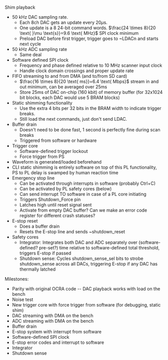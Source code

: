 Shim playback
- 50 kHz DAC sampling rate. 
	- Each 8ch DAC gets an update every 20$\mu$s.
	- One update is a 8 24-bit command words. $\frac{24 \times 8}{20 \text{ }\mu \text{s}}=9.6 \text{ MHz}$ SPI clock minimum
	- Preload DAC before first trigger, trigger goes to ~LDACn and starts next cycle
- 50 kHz ADC sampling rate
	- Same deal
- Software defined SPI clock
	- Frequency and phase defined relative to 10 MHz scanner input clock
	- Handle clock domain crossings and proper update rate
- FIFO streaming to and from DMA (and to/from SD card)
	- $\frac{16 \times 8}{20 \text{ ms}}=6.4 \text{ Mbps}$ stream in and out minimum, can be averaged over 25ms
	- Store 25ms of DAC on-chip (160 kbit) of memory buffer (for 32x1024 bit blocks, each DAC would use 5 BRAM blocks)
- Static shimming functionality
	- Use the extra 4 bits per 32 bits in the BRAM width to indicate trigger breaks.
	- Still load the next commands, just don't send LDAC. 
- Buffer drain
	- Doesn't need to be done fast, 1 second is perfectly fine during scan breaks
	- Triggered from software or hardware
- Trigger core
	- Software-defined trigger lockout
	- Force trigger from PS
- Waveform is generated/loaded beforehand
- CLI static shimming is entirely software on top of this PL functionality, PS to PL delay is swamped by human reaction time
- Emergency stop line
	- Can be activated through interrupts in software (probably Ctrl+C)
	- Can be activated by PL safety cores (below)
	- Can send interrupt TO software in case of a PL core initiating
	- Triggers Shutdown_Force pin
	- Latches high until reset signal sent
	- Activate from empty DAC buffer? Can we make an error code register for different crash statuses?
- E-stop reset
	- Does a buffer drain
	- Resets the E-stop line and sends ~shutdown_reset
- Safety cores
	- Integrator: Integrates both DAC and ADC separately over (software-defined? pre-set?) time relative to software-defined total threshold, triggers E-stop if passed
	- Shutdown sense: Cycles shutdown_sense_sel bits to strobe shutdown_sense across all DACs, triggering E-stop if any DAC has thermally latched

Milestones:
- Parity with original OCRA code -- DAC playback works with load on the bench
- Noise test
- New trigger core with force trigger from software (for debugging, static shim)
- DAC streaming with DMA on the bench
- ADC streaming with DMA on the bench
- Buffer drain
- E-stop system with interrupt from software
- Software-defined SPI clock
- E-stop error codes and interrupt to software
- Integrator
- Shutdown sense
